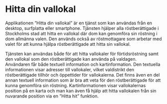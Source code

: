 # Hitta din vallokal
Applikationen ”Hitta din vallokal” är en tjänst som kan användas från en desktop, surfplatta eller smartphone. Tjänsten hjälper alla röstberättigade i Stockholms stad att hitta en vallokal där dom kan genomföra sin röstning i dom allmänna valen. Den används också av röstmottagare som arbetar med valet för att kunna hjälpa röstberättigade att hitta sin vallokal.  

 

Tjänsten kan användas både för att hitta vallokaler för förtidsröstning samt den vallokal som den röstberättigade kan använda på valdagen. Användaren får både textuell information och kartinformation. Den textuella informationen visar adresser till vallokaler, vilket valdistrikt den röstberättigade tillhör och öppettider för vallokalerna. Det finns även en del annan textuell information som är bra att veta för den röstberättigade för att kunna genomföra sin röstning. Kartinformationen visar vallokalernas position på en karta och man kan även få hjälp att hitta vallokalen från sin nuvarande position via en ”Hitta hit” funktion. 
